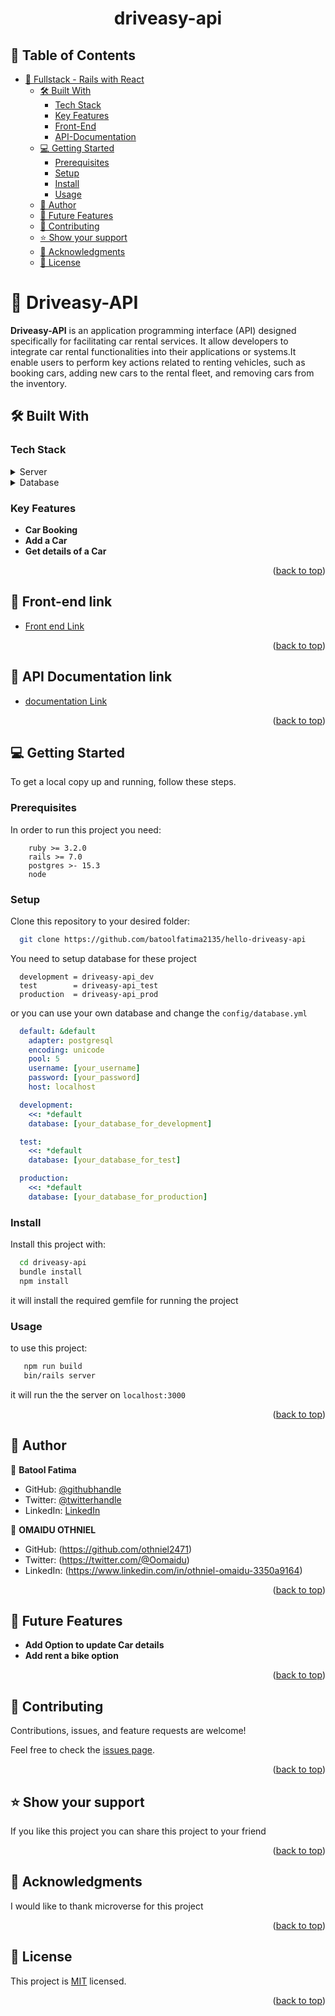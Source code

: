 <a name="readme-top"></a>

<div align="center">

  <h1><b>driveasy-api</b></h1>

</div>

<!-- TABLE OF CONTENTS -->

## 📗 Table of Contents

- [📖 Fullstack - Rails with React ](#-driveasy-api-)
  - [🛠 Built With ](#-built-with-)
    - [Tech Stack ](#tech-stack-)
    - [Key Features ](#key-features-)
    - [Front-End](#Front-end)
    - [API-Documentation](#📖-api-documentation-link)
  - [💻 Getting Started ](#-getting-started-)
    - [Prerequisites](#prerequisites)
    - [Setup](#setup)
    - [Install](#install)
    - [Usage](#usage)
  - [👥 Author ](#-author-)
  - [🔭 Future Features ](#-future-features-)
  - [🤝 Contributing ](#-contributing-)
  - [⭐️ Show your support ](#️-show-your-support-)
  - [🙏 Acknowledgments ](#-acknowledgments-)
  - [📝 License ](#-license-)

<!-- PROJECT DESCRIPTION -->

# 📖 Driveasy-API <a name="about-project"></a>

**Driveasy-API** is an application programming interface (API) designed specifically for facilitating car rental services. It allow developers to integrate car rental functionalities into their applications or systems.It enable users to perform key actions related to renting vehicles, such as booking cars, adding new cars to the rental fleet, and removing cars from the inventory. 
## 🛠 Built With <a name="built-with"></a>

### Tech Stack <a name="tech-stack"></a>

<details>
  <summary>Server</summary>
    <li><a href="https://www.ruby-lang.org/en/">Ruby</a></li>
    <li><a href="https://rubyonrails.org/">Rails</a></li>
</details>
<details>
  <summary>Database</summary>
    <li><a href="https://www.postgresql.org/">Postgres</a></li>
</details>

<!-- Features -->

### Key Features <a name="key-features"></a>

- **Car Booking**
- **Add a Car**
- **Get details of a Car**

<p align="right">(<a href="#readme-top">back to top</a>)</p>



## 🚀 Front-end link <a name="Front-end"></a>

- [Front end Link](https://github.com/batoolfatima2135/driveasy)

<p align="right">(<a href="#readme-top">back to top</a>)</p>

## 📖 API Documentation link <a name="documentation"></a>

- [documentation Link](....)

<p align="right">(<a href="#readme-top">back to top</a>)</p>

<!-- GETTING STARTED -->

## 💻 Getting Started <a name="getting-started"></a>

To get a local copy up and running, follow these steps.

### Prerequisites

In order to run this project you need:

```
    ruby >= 3.2.0
    rails >= 7.0
    postgres >- 15.3
    node
```

### Setup

Clone this repository to your desired folder:

```bash
  git clone https://github.com/batoolfatima2135/hello-driveasy-api
```

You need to setup database for these project

```
  development = driveasy-api_dev
  test        = driveasy-api_test
  production  = driveasy-api_prod
```

or you can use your own database and change the ```config/database.yml```

```yml
  default: &default
    adapter: postgresql
    encoding: unicode
    pool: 5
    username: [your_username]
    password: [your_password]
    host: localhost

  development:
    <<: *default
    database: [your_database_for_development]

  test:
    <<: *default
    database: [your_database_for_test]

  production:
    <<: *default
    database: [your_database_for_production]
```

### Install

Install this project with:

```bash
  cd driveasy-api
  bundle install
  npm install
```

it will install the required gemfile for running the project

### Usage

to use this project:

```bash
   npm run build
   bin/rails server
```

it will run the the server on ```localhost:3000```


<p align="right">(<a href="#readme-top">back to top</a>)</p>


## 👥 Author <a name="author"></a>

👤 **Batool Fatima**

- GitHub: [@githubhandle](https://github.com/batoolfatima2135)
- Twitter: [@twitterhandle](https://twitter.com/batool2135)
- LinkedIn: [LinkedIn](https://www.linkedin.com/in/batool-fatima-515531196/)

👤 **OMAIDU OTHNIEL**

- GitHub: (https://github.com/othniel2471)
- Twitter: (https://twitter.com/@Oomaidu)
- LinkedIn: (https://www.linkedin.com/in/othniel-omaidu-3350a9164)


<p align="right">(<a href="#readme-top">back to top</a>)</p>

<!-- FUTURE FEATURES -->

## 🔭 Future Features <a name="future-features"></a>

- **Add Option to update Car details**
- **Add rent a bike option**


<p align="right">(<a href="#readme-top">back to top</a>)</p>

<!-- CONTRIBUTING -->

## 🤝 Contributing <a name="contributing"></a>

Contributions, issues, and feature requests are welcome!

Feel free to check the [issues page](https://github.com/ichsansandy/rails-one-app/issues).

<p align="right">(<a href="#readme-top">back to top</a>)</p>

<!-- SUPPORT -->

## ⭐️ Show your support <a name="support"></a>

If you like this project you can share this project to your friend

<p align="right">(<a href="#readme-top">back to top</a>)</p>

<!-- ACKNOWLEDGEMENTS -->

## 🙏 Acknowledgments <a name="acknowledgements"></a>

I would like to thank microverse for this project

<p align="right">(<a href="#readme-top">back to top</a>)</p>

<!-- LICENSE -->

## 📝 License <a name="license"></a>

This project is [MIT](./LICENSE) licensed.

<p align="right">(<a href="#readme-top">back to top</a>)</p>